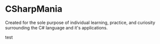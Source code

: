 # CSharpMania

Created for the sole purpose of individual learning, practice, and curiosity <br/>
surrounding the C# language and it's applications.

test